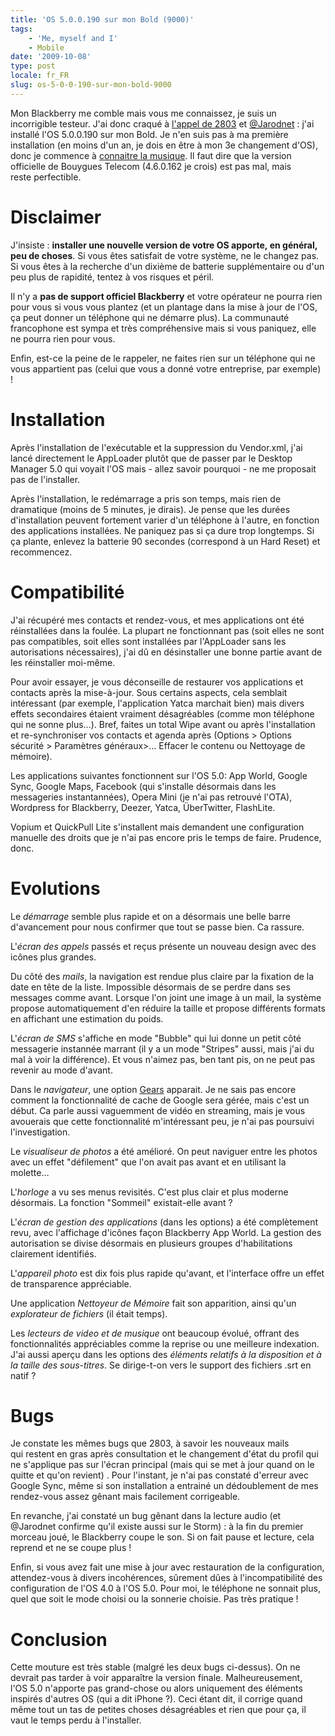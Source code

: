 ```yaml
---
title: 'OS 5.0.0.190 sur mon Bold (9000)'
tags:
    - 'Me, myself and I'
    - Mobile
date: '2009-10-08'
type: post
locale: fr_FR
slug: os-5-0-0-190-sur-mon-bold-9000
---
```


Mon Blackberry me comble mais vous me connaissez, je suis un incorrigible testeur. J'ai donc craqué à [l'appel de 2803](http://www.vingthuitzerotrois.fr/logiciel/les-nouveautes-du-prochain-os-de-blackberry-6959/) et [@Jarodnet](https://twitter.com/jarodnet) : j'ai installé l'OS 5.0.0.190 sur mon Bold. Je n'en suis pas à ma première installation (en moins d'un an, je dois en être à mon 3e changement d'OS), donc je commence à [connaitre la musique](http://www.blackberry-fr.com/101/tutoriel-comment-mettre-a-jour-los-de-votre-blackberry/). Il faut dire que la version officielle de Bouygues Telecom (4.6.0.162 je crois) est pas mal, mais reste perfectible.

<!-- more -->

# Disclaimer

J'insiste : **installer une nouvelle version de votre OS apporte, en général, peu de choses**. Si vous êtes satisfait de votre système, ne le changez pas. Si vous êtes à la recherche d'un dixième de batterie supplémentaire ou d'un peu plus de rapidité, tentez à vos risques et péril.

Il n'y a **pas de support officiel Blackberry** et votre opérateur ne pourra rien pour vous si vous vous plantez (et un plantage dans la mise à jour de l'OS, ça peut donner un téléphone qui ne démarre plus). La communauté francophone est sympa et très compréhensive mais si vous paniquez, elle ne pourra rien pour vous.

Enfin, est-ce la peine de le rappeler, ne faites rien sur un téléphone qui ne vous appartient pas (celui que vous a donné votre entreprise, par exemple) !

# Installation

Après l'installation de l'exécutable et la suppression du Vendor.xml, j'ai lancé directement le AppLoader plutôt que de passer par le Desktop Manager 5.0 qui voyait l'OS mais - allez savoir pourquoi - ne me proposait pas de l'installer.

Après l'installation, le redémarrage a pris son temps, mais rien de dramatique (moins de 5 minutes, je dirais). Je pense que les durées d'installation peuvent fortement varier d'un téléphone à l'autre, en fonction des applications installées. Ne paniquez pas si ça dure trop longtemps. Si ça plante, enlevez la batterie 90 secondes (correspond à un Hard Reset) et recommencez.

# Compatibilité

J'ai récupéré mes contacts et rendez-vous, et mes applications ont été réinstallées dans la foulée. La plupart ne fonctionnant pas (soit elles ne sont pas compatibles, soit elles sont installées par l'AppLoader sans les autorisations nécessaires), j'ai dû en désinstaller une bonne partie avant de les réinstaller moi-même.

Pour avoir essayer, je vous déconseille de restaurer vos applications et contacts après la mise-à-jour. Sous certains aspects, cela semblait intéressant (par exemple, l'application Yatca marchait bien) mais divers effets secondaires étaient vraiment désagréables (comme mon téléphone qui ne sonne plus…). Bref, faites un total Wipe avant ou après l'installation et re-synchroniser vos contacts et agenda après (Options &gt; Options sécurité &gt; Paramètres généraux&gt;… Effacer le contenu ou Nettoyage de mémoire).

Les applications suivantes fonctionnent sur l'OS 5.0: App World, Google Sync, Google Maps, Facebook (qui s'installe désormais dans les messageries instantannées), Opera Mini (je n'ai pas retrouvé l'OTA), Wordpress for Blackberry, Deezer, Yatca, ÜberTwitter, FlashLite.

Vopium et QuickPull Lite s'installent mais demandent une configuration manuelle des droits que je n'ai pas encore pris le temps de faire. Prudence, donc.

# Evolutions

Le _démarrage_ semble plus rapide et on a désormais une belle barre d'avancement pour nous confirmer que tout se passe bien. Ca rassure.

L'_écran des appels_ passés et reçus présente un nouveau design avec des icônes plus grandes.

Du côté des _mails_, la navigation est rendue plus claire par la fixation de la date en tête de la liste. Impossible désormais de se perdre dans ses messages comme avant. Lorsque l'on joint une image à un mail, la système propose automatiquement d'en réduire la taille et propose différents formats en affichant une estimation du poids.

L'_écran de SMS_ s'affiche en mode "Bubble" qui lui donne un petit côté messagerie instannée marrant (il y a un mode "Stripes" aussi, mais j'ai du mal à voir la différence). Et vous n'aimez pas, ben tant pis, on ne peut pas revenir au mode d'avant.

Dans le _navigateur_, une option [Gears](http://fr.wikipedia.org/wiki/Gears) apparait. Je ne sais pas encore comment la fonctionnalité de cache de Google sera gérée, mais c'est un début. Ca parle aussi vaguemment de vidéo en streaming, mais je vous avouerais que cette fonctionnalité m'intéressant peu, je n'ai pas poursuivi l'investigation.

Le _visualiseur de photos_ a été amélioré. On peut naviguer entre les photos avec un effet "défilement" que l'on avait pas avant et en utilisant la molette…

L'_horloge_ a vu ses menus revisités. C'est plus clair et plus moderne désormais. La fonction "Sommeil" existait-elle avant ?

L'_écran de gestion des applications_ (dans les options) a été complètement revu, avec l'affichage d'icônes façon Blackberry App World. La gestion des autorisation se divise désormais en plusieurs groupes d'habilitations clairement identifiés.

L'_appareil photo_ est dix fois plus rapide qu'avant, et l'interface offre un effet de transparence appréciable.

Une application _Nettoyeur de Mémoire_ fait son apparition, ainsi qu'un _explorateur de fichiers_ (il était temps).

Les _lecteurs de video et de musique_ ont beaucoup évolué, offrant des fonctionnalités appréciables comme la reprise ou une meilleure indexation. J'ai aussi aperçu dans les options des _éléments relatifs à la disposition et à la taille des sous-titres_. Se dirige-t-on vers le support des fichiers .srt en natif ?

# Bugs

Je constate les mêmes bugs que 2803, à savoir les nouveaux mails qui restent en gras après consultation et le changement d'état du profil qui ne s'applique pas sur l'écran principal (mais qui se met à jour quand on le quitte et qu'on revient) . Pour l'instant, je n'ai pas constaté d'erreur avec Google Sync, même si son installation a entrainé un dédoublement de mes rendez-vous assez gênant mais facilement corrigeable.

En revanche, j'ai constaté un bug gênant dans la lecture audio (et @Jarodnet confirme qu'il existe aussi sur le Storm) : à la fin du premier morceau joué, le Blackberry coupe le son. Si on fait pause et lecture, cela reprend et ne se coupe plus !

Enfin, si vous avez fait une mise à jour avec restauration de la configuration, attendez-vous à divers incohérences, sûrement dûes à l'incompatibilité des configuration de l'OS 4.0 à l'OS 5.0\. Pour moi, le téléphone ne sonnait plus, quel que soit le mode choisi ou la sonnerie choisie. Pas très pratique !

# Conclusion

Cette mouture est très stable (malgré les deux bugs ci-dessus). On ne devrait pas tarder à voir apparaître la version finale. Malheureusement, l'OS 5.0 n'apporte pas grand-chose ou alors uniquement des éléments inspirés d'autres OS (qui a dit iPhone ?). Ceci étant dit, il corrige quand même tout un tas de petites choses désagréables et rien que pour ça, il vaut le temps perdu à l'installer.
